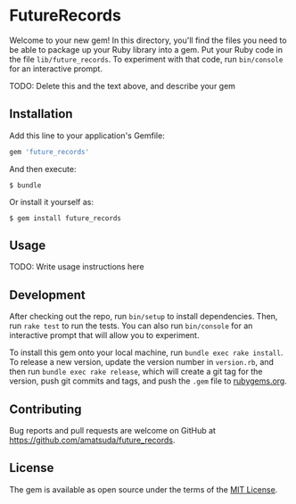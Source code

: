 # FutureRecords

Welcome to your new gem! In this directory, you'll find the files you need to be able to package up your Ruby library into a gem. Put your Ruby code in the file `lib/future_records`. To experiment with that code, run `bin/console` for an interactive prompt.

TODO: Delete this and the text above, and describe your gem

## Installation

Add this line to your application's Gemfile:

```ruby
gem 'future_records'
```

And then execute:

    $ bundle

Or install it yourself as:

    $ gem install future_records

## Usage

TODO: Write usage instructions here

## Development

After checking out the repo, run `bin/setup` to install dependencies. Then, run `rake test` to run the tests. You can also run `bin/console` for an interactive prompt that will allow you to experiment.

To install this gem onto your local machine, run `bundle exec rake install`. To release a new version, update the version number in `version.rb`, and then run `bundle exec rake release`, which will create a git tag for the version, push git commits and tags, and push the `.gem` file to [rubygems.org](https://rubygems.org).

## Contributing

Bug reports and pull requests are welcome on GitHub at https://github.com/amatsuda/future_records.

## License

The gem is available as open source under the terms of the [MIT License](https://opensource.org/licenses/MIT).
